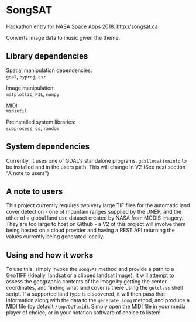 # SongSAT
Hackathon entry for NASA Space Apps 2018. http://songsat.ca

Converts image data to music given the theme. 

## Library dependencies 

Spatial manipulation dependencies:  
`gdal`, `pyproj`, `osr`

Image manipulation:  
`matplotlib`, `PIL`, `numpy`

MIDI:  
`midiutil`

Preinstalled system libraries:  
`subprocess`, `os`, `random`

## System dependencies

Currently, it uses one of GDAL's standalone programs, `gdallocationinfo` to be installed and in the users path. This will change in V2 (See next section "A note to users") 

## A note to users

This project currently requires two very large TIF files for the automatic land cover detection - one of mountain ranges supplied by the UNEP, and the other of a global land use dataset created by NASA from MODIS imagery. They are too large to host on Github - a V2 of this project will involve them being hosted on a cloud provider and having a REST API returning the values currently being generated locally. 

## Using and how it works

To use this, simply invoke the `songSAT` method and provide a path to a GeoTIFF (Ideally, landsat or a clipped landsat image). It will attempt to assess the geographic contents of the image by getting the center coordinates, and finding what land cover is there using the `getclass` shell script. If a supported land type is discovered, it will then pass that information along with the data to the `generate_song` method, and produce a MIDI file (by default `/tmp/OUT.mid`). Simply open the MIDI file in your media player of choice, or in your notation software of choice to listen! 
